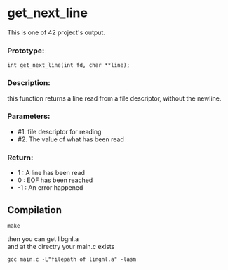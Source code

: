 # get_next_line
This is one of 42 project's output.

### Prototype:
	int	get_next_line(int fd, char **line);

### Description:  
this function returns a line read from a
file descriptor, without the newline.

### Parameters:  
- #1. file descriptor for reading  
- #2. The value of what has been read

### Return:  
- 1 : A line has been read
- 0 : EOF has been reached
- -1 : An error happened

## Compilation
	make
then you can get libgnl.a  
and at the directry your main.c exists  

	gcc main.c -L"filepath of lingnl.a" -lasm
